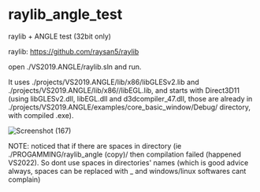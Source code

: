 # raylib_angle_test
raylib + ANGLE test (32bit only)

raylib: https://github.com/raysan5/raylib


open ./VS2019.ANGLE/raylib.sln and run. 

It uses ./projects/VS2019.ANGLE/lib/x86/libGLESv2.lib  and ./projects/VS2019.ANGLE/lib/x86//libEGL.lib, 
and starts with Direct3D11 (using libGLESv2.dll, libEGL.dll and d3dcompiler_47.dll, 
those are already in 
./projects/VS2019.ANGLE/examples/core_basic_window/Debug/ directory, with compiled .exe).

![Screenshot (167)](https://user-images.githubusercontent.com/2569545/155713998-0d388a04-69a9-43e6-95cd-0316a5a0604a.png)


NOTE: noticed that if there are spaces in directory (ie   ./PROGAMMING/raylib_angle (copy)/   then compilation failed (happened VS2022). So dont use spaces in directories' names (which is good advice always, spaces can be replaced with _ and windows/linux softwares cant complain)
